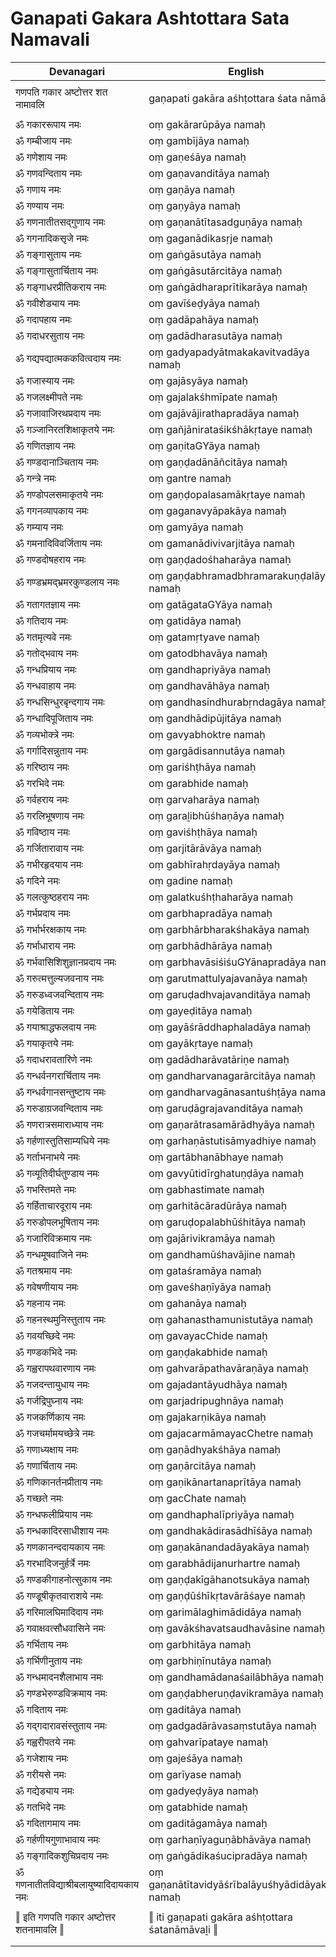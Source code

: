 # Ganapati Gakara Ashtottara Sata Namavali

| Devanagari | English |
| ------ | ------ |
|  |  |
| गणपति गकार अष्टोत्तर शत नामावलि   | gaṇapati gakāra aśhṭottara śata nāmāvaḻi   |
|  |  |
| ॐ गकाररूपाय नमः   | oṃ gakārarūpāya namaḥ   |
| ॐ गम्बीजाय नमः   | oṃ gambījāya namaḥ   |
| ॐ गणेशाय नमः   | oṃ gaṇeśāya namaḥ   |
| ॐ गणवन्दिताय नमः   | oṃ gaṇavanditāya namaḥ   |
| ॐ गणाय नमः   | oṃ gaṇāya namaḥ   |
| ॐ गण्याय नमः   | oṃ gaṇyāya namaḥ   |
| ॐ गणनातीतसद्गुणाय नमः   | oṃ gaṇanātītasadguṇāya namaḥ   |
| ॐ गगनादिकसृजे नमः   | oṃ gaganādikasṛje namaḥ   |
| ॐ गङ्गासुताय नमः   | oṃ gaṅgāsutāya namaḥ   |
| ॐ गङ्गासुतार्चिताय नमः   | oṃ gaṅgāsutārcitāya namaḥ   |
| ॐ गङ्गाधरप्रीतिकराय नमः   | oṃ gaṅgādharaprītikarāya namaḥ   |
| ॐ गवीशेड्याय नमः   | oṃ gavīśeḍyāya namaḥ   |
| ॐ गदापहाय नमः   | oṃ gadāpahāya namaḥ   |
| ॐ गदाधरसुताय नमः   | oṃ gadādharasutāya namaḥ   |
| ॐ गद्यपद्यात्मककवित्वदाय नमः   | oṃ gadyapadyātmakakavitvadāya namaḥ   |
| ॐ गजास्याय नमः   | oṃ gajāsyāya namaḥ   |
| ॐ गजलक्ष्मीपते नमः   | oṃ gajalakśhmīpate namaḥ   |
| ॐ गजावाजिरथप्रदाय नमः   | oṃ gajāvājirathapradāya namaḥ   |
| ॐ गञ्जानिरतशिक्षाकृतये नमः   | oṃ gañjānirataśikśhākṛtaye namaḥ   |
| ॐ गणितज्ञाय नमः   | oṃ gaṇitaGYāya namaḥ   |
| ॐ गण्डदानाञ्चिताय नमः   | oṃ gaṇḍadānāñcitāya namaḥ   |
| ॐ गन्त्रे नमः   | oṃ gantre namaḥ   |
| ॐ गण्डोपलसमाकृतये नमः   | oṃ gaṇḍopalasamākṛtaye namaḥ   |
| ॐ गगनव्यापकाय नमः   | oṃ gaganavyāpakāya namaḥ   |
| ॐ गम्याय नमः   | oṃ gamyāya namaḥ   |
| ॐ गमनादिविवर्जिताय नमः   | oṃ gamanādivivarjitāya namaḥ   |
| ॐ गण्डदोषहराय नमः   | oṃ gaṇḍadośhaharāya namaḥ   |
| ॐ गण्डभ्रमद्भ्रमरकुण्डलाय नमः   | oṃ gaṇḍabhramadbhramarakuṇḍalāya namaḥ   |
| ॐ गतागतज्ञाय नमः   | oṃ gatāgataGYāya namaḥ   |
| ॐ गतिदाय नमः   | oṃ gatidāya namaḥ   |
| ॐ गतमृत्यवे नमः   | oṃ gatamṛtyave namaḥ   |
| ॐ गतोद्भवाय नमः   | oṃ gatodbhavāya namaḥ   |
| ॐ गन्धप्रियाय नमः   | oṃ gandhapriyāya namaḥ   |
| ॐ गन्धवाहाय नमः   | oṃ gandhavāhāya namaḥ   |
| ॐ गन्धसिन्धुरबृन्दगाय नमः   | oṃ gandhasindhurabṛndagāya namaḥ   |
| ॐ गन्धादिपूजिताय नमः   | oṃ gandhādipūjitāya namaḥ   |
| ॐ गव्यभोक्त्रे नमः   | oṃ gavyabhoktre namaḥ   |
| ॐ गर्गादिसन्नुताय नमः   | oṃ gargādisannutāya namaḥ   |
| ॐ गरिष्ठाय नमः   | oṃ gariśhṭhāya namaḥ   |
| ॐ गरभिदे नमः   | oṃ garabhide namaḥ   |
| ॐ गर्वहराय नमः   | oṃ garvaharāya namaḥ   |
| ॐ गरलिभूषणाय नमः   | oṃ garaḻibhūśhaṇāya namaḥ   |
| ॐ गविष्ठाय नमः   | oṃ gaviśhṭhāya namaḥ   |
| ॐ गर्जितारावाय नमः   | oṃ garjitārāvāya namaḥ   |
| ॐ गभीरहृदयाय नमः   | oṃ gabhīrahṛdayāya namaḥ   |
| ॐ गदिने नमः   | oṃ gadine namaḥ   |
| ॐ गलत्कुष्ठहराय नमः   | oṃ galatkuśhṭhaharāya namaḥ   |
| ॐ गर्भप्रदाय नमः   | oṃ garbhapradāya namaḥ   |
| ॐ गर्भार्भरक्षकाय नमः   | oṃ garbhārbharakśhakāya namaḥ   |
| ॐ गर्भाधाराय नमः   | oṃ garbhādhārāya namaḥ   |
| ॐ गर्भवासिशिशुज्ञानप्रदाय नमः   | oṃ garbhavāsiśiśuGYānapradāya namaḥ   |
| ॐ गरुत्मत्तुल्यजवनाय नमः   | oṃ garutmattulyajavanāya namaḥ   |
| ॐ गरुडध्वजवन्दिताय नमः   | oṃ garuḍadhvajavanditāya namaḥ   |
| ॐ गयेडिताय नमः   | oṃ gayeḍitāya namaḥ   |
| ॐ गयाश्राद्धफलदाय नमः   | oṃ gayāśrāddhaphaladāya namaḥ   |
| ॐ गयाकृतये नमः   | oṃ gayākṛtaye namaḥ   |
| ॐ गदाधरावतारिणे नमः   | oṃ gadādharāvatāriṇe namaḥ   |
| ॐ गन्धर्वनगरार्चिताय नमः   | oṃ gandharvanagarārcitāya namaḥ   |
| ॐ गन्धर्वगानसन्तुष्टाय नमः   | oṃ gandharvagānasantuśhṭāya namaḥ   |
| ॐ गरुडाग्रजवन्दिताय नमः   | oṃ garuḍāgrajavanditāya namaḥ   |
| ॐ गणरात्रसमाराध्याय नमः   | oṃ gaṇarātrasamārādhyāya namaḥ   |
| ॐ गर्हणास्तुतिसाम्यधिये नमः   | oṃ garhaṇāstutisāmyadhiye namaḥ   |
| ॐ गर्ताभनाभये नमः   | oṃ gartābhanābhaye namaḥ   |
| ॐ गव्यूतिदीर्घतुण्डाय नमः   | oṃ gavyūtidīrghatuṇḍāya namaḥ   |
| ॐ गभस्तिमते नमः   | oṃ gabhastimate namaḥ   |
| ॐ गर्हिताचारदूराय नमः   | oṃ garhitācāradūrāya namaḥ   |
| ॐ गरुडोपलभूषिताय नमः   | oṃ garuḍopalabhūśhitāya namaḥ   |
| ॐ गजारिविक्रमाय नमः   | oṃ gajārivikramāya namaḥ   |
| ॐ गन्धमूषवाजिने नमः   | oṃ gandhamūśhavājine namaḥ   |
| ॐ गतश्रमाय नमः   | oṃ gataśramāya namaḥ   |
| ॐ गवेषणीयाय नमः   | oṃ gaveśhaṇīyāya namaḥ   |
| ॐ गहनाय नमः   | oṃ gahanāya namaḥ   |
| ॐ गहनस्थमुनिस्तुताय नमः   | oṃ gahanasthamunistutāya namaḥ   |
| ॐ गवयच्छिदे नमः   | oṃ gavayacChide namaḥ   |
| ॐ गण्डकभिदे नमः   | oṃ gaṇḍakabhide namaḥ   |
| ॐ गह्वरापथवारणाय नमः   | oṃ gahvarāpathavāraṇāya namaḥ   |
| ॐ गजदन्तायुधाय नमः   | oṃ gajadantāyudhāya namaḥ   |
| ॐ गर्जद्रिपुघ्नाय नमः   | oṃ garjadripughnāya namaḥ   |
| ॐ गजकर्णिकाय नमः   | oṃ gajakarṇikāya namaḥ   |
| ॐ गजचर्मामयच्छेत्रे नमः   | oṃ gajacarmāmayacChetre namaḥ   |
| ॐ गणाध्यक्षाय नमः   | oṃ gaṇādhyakśhāya namaḥ   |
| ॐ गणार्चिताय नमः   | oṃ gaṇārcitāya namaḥ   |
| ॐ गणिकानर्तनप्रीताय नमः   | oṃ gaṇikānartanaprītāya namaḥ   |
| ॐ गच्छते नमः   | oṃ gacChate namaḥ   |
| ॐ गन्धफलीप्रियाय नमः   | oṃ gandhaphalīpriyāya namaḥ   |
| ॐ गन्धकादिरसाधीशाय नमः   | oṃ gandhakādirasādhīśāya namaḥ   |
| ॐ गणकानन्ददायकाय नमः   | oṃ gaṇakānandadāyakāya namaḥ   |
| ॐ गरभादिजनुर्हर्त्रे नमः   | oṃ garabhādijanurhartre namaḥ   |
| ॐ गण्डकीगाहनोत्सुकाय नमः   | oṃ gaṇḍakīgāhanotsukāya namaḥ   |
| ॐ गण्डूषीकृतवाराशये नमः   | oṃ gaṇḍūśhīkṛtavārāśaye namaḥ   |
| ॐ गरिमालघिमादिदाय नमः   | oṃ garimālaghimādidāya namaḥ   |
| ॐ गवाक्षवत्सौधवासिने नमः   | oṃ gavākśhavatsaudhavāsine namaḥ   |
| ॐ गर्भिताय नमः   | oṃ garbhitāya namaḥ   |
| ॐ गर्भिणीनुताय नमः   | oṃ garbhiṇīnutāya namaḥ   |
| ॐ गन्धमादनशैलाभाय नमः   | oṃ gandhamādanaśailābhāya namaḥ   |
| ॐ गण्डभेरुण्डविक्रमाय नमः   | oṃ gaṇḍabheruṇḍavikramāya namaḥ   |
| ॐ गदिताय नमः   | oṃ gaditāya namaḥ   |
| ॐ गद्गदारावसंस्तुताय नमः   | oṃ gadgadārāvasaṃstutāya namaḥ   |
| ॐ गह्वरीपतये नमः   | oṃ gahvarīpataye namaḥ   |
| ॐ गजेशाय नमः   | oṃ gajeśāya namaḥ   |
| ॐ गरीयसे नमः   | oṃ garīyase namaḥ   |
| ॐ गद्येड्याय नमः   | oṃ gadyeḍyāya namaḥ   |
| ॐ गतभिदे नमः   | oṃ gatabhide namaḥ   |
| ॐ गदितागमाय नमः   | oṃ gaditāgamāya namaḥ   |
| ॐ गर्हणीयगुणाभावाय नमः   | oṃ garhaṇīyaguṇābhāvāya namaḥ   |
| ॐ गङ्गादिकशुचिप्रदाय नमः   | oṃ gaṅgādikaśucipradāya namaḥ   |
| ॐ गणनातीतविद्याश्रीबलायुष्यादिदायकाय नमः   | oṃ gaṇanātītavidyāśrībalāyuśhyādidāyakāya namaḥ   |
|  |  |
| ‖ इति गणपति गकार अष्टोत्तर शतनामावलि ‖   | ‖ iti gaṇapati gakāra aśhṭottara śatanāmāvaḻi ‖   |
|  |  |
|  |  |
